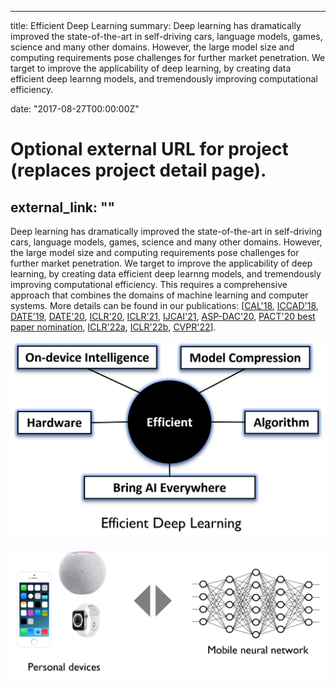 
---
title: Efficient Deep Learning
summary: Deep learning has dramatically improved the state-of-the-art in self-driving cars, language models, games, science and many other domains. However, the large model size and computing requirements pose challenges for further market penetration. We target to improve the applicability of deep learning, by creating data efficient deep learnng models, and tremendously improving computational efficiency. 

date: "2017-08-27T00:00:00Z"

# Optional external URL for project (replaces project detail page).
external_link: ""
---
Deep learning has dramatically improved the state-of-the-art in self-driving cars, language models, games, science and many other domains. However, the large model size and computing requirements pose challenges for further market penetration. We target to improve the applicability of deep learning, by creating data efficient deep learnng models, and tremendously improving computational efficiency. This requires a comprehensive approach that combines the domains of machine learning and computer systems. More details can be found in our publications: [[CAL'18](https://www.computer.org/csdl/journal/ca/2018/02/08540899/17D45VObpO9), [ICCAD'18](https://ieeexplore.ieee.org/stamp/stamp.jsp?tp=&arnumber=8587764), [DATE'19](https://ieeexplore.ieee.org/abstract/document/8715195), [DATE'20](https://ieeexplore.ieee.org/abstract/document/9116494), [ICLR'20](https://openreview.net/forum?id=rygfnn4twS), [ICLR'21](https://openreview.net/forum?id=Cz3dbFm5u-), [IJCAI'21](https://www.ijcai.org/proceedings/2021/0472.pdf), [ASP-DAC'20](https://ieeexplore.ieee.org/abstract/document/9045333), [PACT'20 best paper nomination](https://dl.acm.org/doi/abs/10.1145/3410463.3414626), [ICLR'22a](https://openreview.net/forum?id=GWQWAeE9EpB), [ICLR'22b](https://openreview.net/forum?id=uPv9Y3gmAI5), [CVPR'22](https://scholar.google.com/citations?view_op=view_citation&hl=en&user=SBYgXLoAAAAJ&sortby=pubdate&citation_for_view=SBYgXLoAAAAJ:9ZlFYXVOiuMC)].



![Overview](./overview.jpg)

![efficientDL](./efficientDL.jpg)


